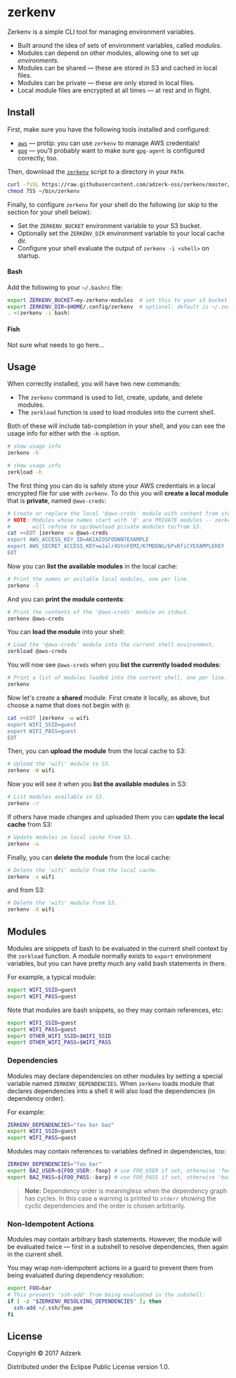 # zerkenv

Zerkenv is a simple CLI tool for managing environment variables.

* Built around the idea of sets of environment variables, called _modules_.
* Modules can depend on other modules, allowing one to set up _environments_.
* Modules can be shared &mdash; these are stored in S3 and cached in local files.
* Modules can be private &mdash; these are only stored in local files.
* Local module files are encrypted at all times &mdash; at rest and in flight.

## Install

First, make sure you have the following tools installed and configured:

* [`aws`][aws] &mdash; protip: you can use `zerkenv` to manage AWS credentials!
* [`gpg`][gpg] &mdash; you'll probably want to make sure `gpg-agent` is
  configured correctly, too.

Then, download the [`zerkenv`][zerkenv] script to a directory in your `PATH`.

```bash
curl -fsSL https://raw.githubusercontent.com/adzerk-oss/zerkenv/master/zerkenv > ~/bin/zerkenv
chmod 755 ~/bin/zerkenv
```

Finally, to configure `zerkenv` for your shell do the following (or skip to the
section for your shell below):

* Set the `ZERKENV_BUCKET` environment variable to your S3 bucket.
* Optionally set the `ZERKENV_DIR` environment variable to your local cache dir.
* Configure your shell evaluate the output of `zerkenv -i <shell>` on startup.

#### Bash

Add the following to your `~/.bashrc` file:

```bash
export ZERKENV_BUCKET=my-zerkenv-modules  # set this to your s3 bucket name
export ZERKENV_DIR=$HOME/.config/zerkenv  # optional: default is ~/.zerkenv
. <(zerkenv -i bash)
```

#### Fish

Not sure what needs to go here...

## Usage

When correctly installed, you will have two new commands:

* The `zerkenv` command is used to list, create, update, and delete modules.
* The `zerkload` function is used to load modules into the current shell.

Both of these will include tab-completion in your shell, and you can see the
usage info for either with the `-h` option.

```bash
# show usage info
zerkenv -h
```

```bash
# show usage info
zerkload -h
```

The first thing you can do is safely store your AWS credentials in a local
encrypted file for use with `zerkenv`. To do this you will **create a local
module** that is **private**, named `@aws-creds`:

```bash
# Create or replace the local '@aws-creds' module with content from stdin.
# NOTE: Modules whose names start with '@' are PRIVATE modules -- zerkenv
#       will refuse to up/download private modules to/from S3.
cat <<EOT |zerkenv -w @aws-creds
export AWS_ACCESS_KEY_ID=AKIAIOSFODNN7EXAMPLE
export AWS_SECRET_ACCESS_KEY=wJalrXUtnFEMI/K7MDENG/bPxRfiCYEXAMPLEKEY
EOT
```

Now you can **list the available modules** in the local cache:

```bash
# Print the names or avilable local modules, one per line.
zerkenv -l
```

And you can **print the module contents**:

```bash
# Print the contents of the '@aws-creds' module on stdout.
zerkenv @aws-creds
```

You can **load the module** into your shell:

```bash
# Load the '@aws-creds' module into the current shell environment.
zerkload @aws-creds
```

You will now see `@aws-creds` when you **list the currently loaded modules**:

```bash
# Print a list of modules loaded into the current shell, one per line.
zerkenv
```

Now let's create a **shared** module. First create it locally, as above, but
choose a name that does not begin with `@`:

```bash
cat <<EOT |zerkenv -w wifi
export WIFI_SSID=guest
export WIFI_PASS=guest
EOT
```

Then, you can **upload the module** from the local cache to S3:

```bash
# Upload the 'wifi' module to S3.
zerkenv -W wifi
```

Now you will see it when you **list the available modules** in S3:

```bash
# List modules available in S3.
zerkenv -r
```

If others have made changes and uploaded them you can **update the local cache**
from S3:

```bash
# Update modules in local cache from S3.
zerkenv -u
```

Finally, you can **delete the module** from the local cache:

```bash
# Delete the 'wifi' module from the local cache.
zerkenv -x wifi
```

and from S3:

```bash
# Delete the 'wifi' module from S3.
zerkenv -X wifi
```

## Modules

Modules are snippets of bash to be evaluated in the current shell context
by the `zerkload` function. A module normally exists to `export` environment
variables, but you can have pretty much any valid bash statements in there.

For example, a typical module:

```bash
export WIFI_SSID=guest
export WIFI_PASS=guest
```

Note that modules are bash snippets, so they may contain references, etc:

```bash
export WIFI_SSID=guest
export WIFI_PASS=guest
export OTHER_WIFI_SSID=$WIFI_SSID
export OTHER_WIFI_PASS=$WIFI_PASS
```

### Dependencies

Modules may declare dependencies on other modules by setting a special
variable named `ZERKENV_DEPENDENCIES`. When `zerkenv` loads module that
declares dependencies into a shell it will also load the dependencies
(in dependency order).

For example:

```bash
ZERKENV_DEPENDENCIES="foo bar baz"
export WIFI_SSID=guest
export WIFI_PASS=guest
```

Modules may contain references to variables defined in dependencies, too:

```bash
ZERKENV_DEPENDENCIES="foo bar"
export BAZ_USER=${FOO_USER:-foop} # use FOO_USER if set, otherwise 'foop'
export BAZ_PASS=${FOO_PASS:-barp} # use FOO_PASS if set, otherwise 'barp'
```

> **Note:** Dependency order is meaningless when the dependency graph has
> cycles. In this case a warning is printed to `stderr` showing the cyclic
> dependencies and the order is chosen arbitrarily.

### Non-Idempotent Actions

Modules may contain arbitrary bash statements. However, the module will be
evaluated twice &mdash; first in a subshell to resolve dependencies, then
again in the current shell.

You may wrap non-idempotent actions in a guard to prevent them from being
evaluated during dependency resolution:

```bash
export FOO=bar
# This prevents 'ssh-add' from being evaluated in the subshell:
if [ -z "$ZERKENV_RESOLVING_DEPENDENCIES" ]; then
  ssh-add ~/.ssh/foo.pem
fi
```

## License

Copyright © 2017 Adzerk

Distributed under the Eclipse Public License version 1.0.

[aws]: https://aws.amazon.com/cli/
[gpg]: https://www.gnupg.org/
[zerkenv]: https://raw.githubusercontent.com/adzerk-oss/zerkenv/master/zerkenv
